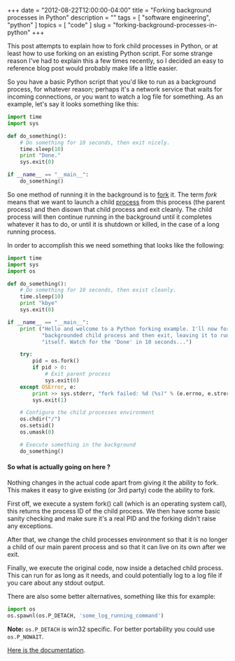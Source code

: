 +++
date        = "2012-08-22T12:00:00-04:00"
title       = "Forking background processes in Python"
description = ""
tags        = [ "software engineering", "python" ]
topics      = [ "code" ]
slug        = "forking-background-processes-in-python"
+++

This post attempts to explain how to fork child processes in Python, or at least how to use forking on an existing Python script. For some strange reason I've had to explain this a few times recently, so I decided an easy to reference blog post would probably make life a little easier.

<!--more-->

So you have a basic Python script that you'd like to run as a background process, for whatever reason; perhaps it's a network service that waits for incoming connections, or you want to watch a log file for something. As an example, let's say it looks something like this:

```python
import time
import sys

def do_something():
    # Do something for 10 seconds, then exit nicely.
    time.sleep(10)
    print "Done."
    sys.exit(0)

if __name__ == "__main__":
    do_something()
```

So one method of running it in the background is to [fork](http://en.wikipedia.org/wiki/Fork_(operating_system)) it. The term *fork* means that we want to launch a child [process](http://en.wikipedia.org/wiki/Process_(computing)) from this process (the parent process) and then disown that child process and exit cleanly. The child process will then continue running in the background until it completes whatever it has to do, or until it is shutdown or killed, in the case of a long
running process.

In order to accomplish this we need something that looks like the following:

```python
import time
import sys
import os

def do_something():
    # Do something for 10 seconds, then exist cleanly.
    time.sleep(10)
    print "kbye"
    sys.exit(0)

if __name__ == "__main__":
    print ("Hello and welcome to a Python forking example. I'll now fork a "
           "backgrounded child process and then exit, leaving it to run all by "
           "itself. Watch for the 'Done' in 10 seconds...")

    try:
        pid = os.fork()
        if pid > 0:
            # Exit parent process
            sys.exit(0)
    except OSError, e:
        print >> sys.stderr, "fork failed: %d (%s)" % (e.errno, e.strerror)
        sys.exit(1)

    # Configure the child processes environment
    os.chdir("/")
    os.setsid()
    os.umask(0)

    # Execute something in the background
    do_something()
```

#### So what is actually going on here ?

Nothing changes in the actual code apart from giving it the ability to fork. This makes it easy to give existing (or 3rd party) code the ability to fork.

First off, we execute a system fork() call (which is an operating system call), this returns the process ID of the child process. We then have some basic sanity checking and make sure it's a real PID and the forking didn't raise any exceptions.

After that, we change the child processes environment so that it is no longer a child of our main parent process and so that it can live on its own after we exit.

Finally, we execute the original code, now inside a detached child process. This can run for as long as it needs, and could potentially log to a log file if you care about any stdout output.

There are also some better alternatives, something like this for example:

```python
import os
os.spawnl(os.P_DETACH, 'some_log_running_command')
```

**Note:** `os.P_DETACH` is win32 specific. For better portability you could use `os.P_NOWAIT`.

[Here is the documentation](http://docs.python.org/library/os.html#os.spawnl).
